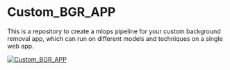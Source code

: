 # Custom_BGR_APP
This is a repository to create a mlops pipeline for your custom background removal app, which can run on different models and techniques on a single web app. 


[![Custom_BGR_APP](https://img.youtube.com/vi/uAksgBFnGWY&t/0.jpg)](https://www.youtube.com/watch?v=uAksgBFnGWY&t)
